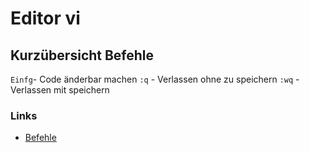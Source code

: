 # Editor vi

## Kurzübersicht Befehle
```Einfg```- Code änderbar machen
```:q``` - Verlassen ohne zu speichern
```:wq``` - Verlassen mit speichern


### Links
+ [Befehle](https://www.fehcom.de/pub/viref.pdf)

